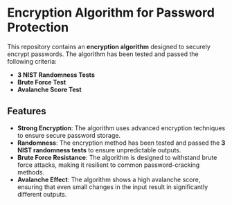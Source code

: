 # **Encryption Algorithm for Password Protection**

This repository contains an **encryption algorithm** designed to securely encrypt passwords. The algorithm has been tested and passed the following criteria:

- **3 NIST Randomness Tests**
- **Brute Force Test**
- **Avalanche Score Test**

## **Features**

- **Strong Encryption**: The algorithm uses advanced encryption techniques to ensure secure password storage.
- **Randomness**: The encryption method has been tested and passed the **3 NIST randomness tests** to ensure unpredictable outputs.
- **Brute Force Resistance**: The algorithm is designed to withstand brute force attacks, making it resilient to common password-cracking methods.
- **Avalanche Effect**: The algorithm shows a high avalanche score, ensuring that even small changes in the input result in significantly different outputs.
